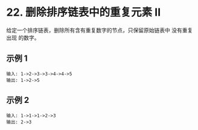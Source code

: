 # 22. 删除排序链表中的重复元素 II

给定一个排序链表，删除所有含有重复数字的节点，只保留原始链表中 没有重复出现 的数字。

## 示例 1

```
输入: 1->2->3->3->4->4->5
输出: 1->2->5
```

## 示例 2

```
输入: 1->1->1->2->3
输出: 2->3
```
